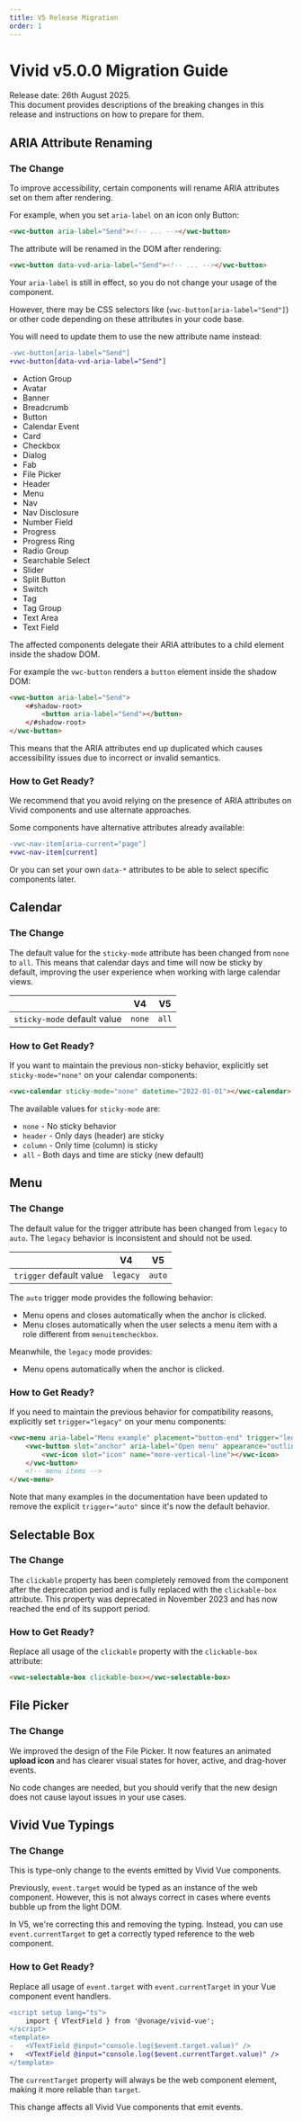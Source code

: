 ```yaml
---
title: V5 Release Migration
order: 1
---
```


# Vivid v5.0.0 Migration Guide

Release date: 26th August 2025.  
This document provides descriptions of the breaking changes in this release and instructions on how to prepare for them.

## ARIA Attribute Renaming

### The Change

To improve accessibility, certain components will rename ARIA attributes set on them after rendering.

For example, when you set `aria-label` on an icon only Button:

```html
<vwc-button aria-label="Send"><!-- ... --></vwc-button>
```

The attribute will be renamed in the DOM after rendering:

```html
<vwc-button data-vvd-aria-label="Send"><!-- ... --></vwc-button>
```

Your `aria-label` is still in effect, so you do not change your usage of the component.

However, there may be CSS selectors like (`vwc-button[aria-label="Send"]`) or other code depending on these attributes in your code base.

You will need to update them to use the new attribute name instead:

```diff
-vwc-button[aria-label="Send"]
+vwc-button[data-vvd-aria-label="Send"]
```

<vwc-accordion expand-mode="multi" style="inline-size: 100%">
<vwc-accordion-item heading="Affected components" expanded="false">

- Action Group
- Avatar
- Banner
- Breadcrumb
- Button
- Calendar Event
- Card
- Checkbox
- Dialog
- Fab
- File Picker
- Header
- Menu
- Nav
- Nav Disclosure
- Number Field
- Progress
- Progress Ring
- Radio Group
- Searchable Select
- Slider
- Split Button
- Switch
- Tag
- Tag Group
- Text Area
- Text Field

</vwc-accordion-item>
<vwc-accordion-item heading="Why are we making this change?" expanded="false">

The affected components delegate their ARIA attributes to a child element inside the shadow DOM.

For example the `vwc-button` renders a `button` element inside the shadow DOM:

```html
<vwc-button aria-label="Send">
	<#shadow-root>
		<button aria-label="Send"></button>
	</#shadow-root>
</vwc-button>
```

This means that the ARIA attributes end up duplicated which causes accessibility issues due to incorrect or invalid semantics.

</vwc-accordion-item>
</vwc-accordion>

### How to Get Ready?

We recommend that you avoid relying on the presence of ARIA attributes on Vivid components and use alternate approaches.

Some components have alternative attributes already available:

```diff
-vwc-nav-item[aria-current="page"]
+vwc-nav-item[current]
```

Or you can set your own `data-*` attributes to be able to select specific components later.

## Calendar

### The Change

The default value for the `sticky-mode` attribute has been changed from `none` to `all`. This means that calendar days and time will now be sticky by default, improving the user experience when working with large calendar views.

|                             | V4     | V5    |
| --------------------------- | ------ | ----- |
| `sticky-mode` default value | `none` | `all` |

### How to Get Ready?

If you want to maintain the previous non-sticky behavior, explicitly set `sticky-mode="none"` on your calendar components:

```html
<vwc-calendar sticky-mode="none" datetime="2022-01-01"></vwc-calendar>
```

The available values for `sticky-mode` are:

- `none` - No sticky behavior
- `header` - Only days (header) are sticky
- `column` - Only time (column) is sticky
- `all` - Both days and time are sticky (new default)

## Menu

### The Change

The default value for the trigger attribute has been changed from `legacy` to `auto`. The `legacy` behavior is inconsistent and should not be used.

|                         | V4       | V5     |
| ----------------------- | -------- | ------ |
| `trigger` default value | `legacy` | `auto` |

The `auto` trigger mode provides the following behavior:

- Menu opens and closes automatically when the anchor is clicked.
- Menu closes automatically when the user selects a menu item with a role different from `menuitemcheckbox`.

Meanwhile, the `legacy` mode provides:

- Menu opens automatically when the anchor is clicked.

### How to Get Ready?

If you need to maintain the previous behavior for compatibility reasons, explicitly set `trigger="legacy"` on your menu components:

```html
<vwc-menu aria-label="Menu example" placement="bottom-end" trigger="legacy">
	<vwc-button slot="anchor" aria-label="Open menu" appearance="outlined">
		<vwc-icon slot="icon" name="more-vertical-line"></vwc-icon>
	</vwc-button>
	<!-- menu items -->
</vwc-menu>
```

Note that many examples in the documentation have been updated to remove the explicit `trigger="auto"` since it's now the default behavior.

## Selectable Box

### The Change

The `clickable` property has been completely removed from the component after the deprecation period and is fully replaced with the `clickable-box` attribute. This property was deprecated in November 2023 and has now reached the end of its support period.

### How to Get Ready?

Replace all usage of the `clickable` property with the `clickable-box` attribute:

```html
<vwc-selectable-box clickable-box></vwc-selectable-box>
```

## File Picker

### The Change

We improved the design of the File Picker. It now features an animated **upload icon** and has clearer visual states for hover, active, and drag-hover events.

No code changes are needed, but you should verify that the new design does not cause layout issues in your use cases.

## Vivid Vue Typings

### The Change

This is type-only change to the events emitted by Vivid Vue components.

Previously, `event.target` would be typed as an instance of the web component. However, this is not always correct in cases where events bubble up from the light DOM.

In V5, we're correcting this and removing the typing. Instead, you can use `event.currentTarget` to get a correctly typed reference to the web component.

### How to Get Ready?

Replace all usage of `event.target` with `event.currentTarget` in your Vue component event handlers.

```diff
<script setup lang="ts">
	import { VTextField } from '@vonage/vivid-vue';
</script>
<template>
-	<VTextField @input="console.log($event.target.value)" />
+	<VTextField @input="console.log($event.currentTarget.value)" />
</template>
```

The `currentTarget` property will always be the web component element, making it more reliable than `target`.

This change affects all Vivid Vue components that emit events.
